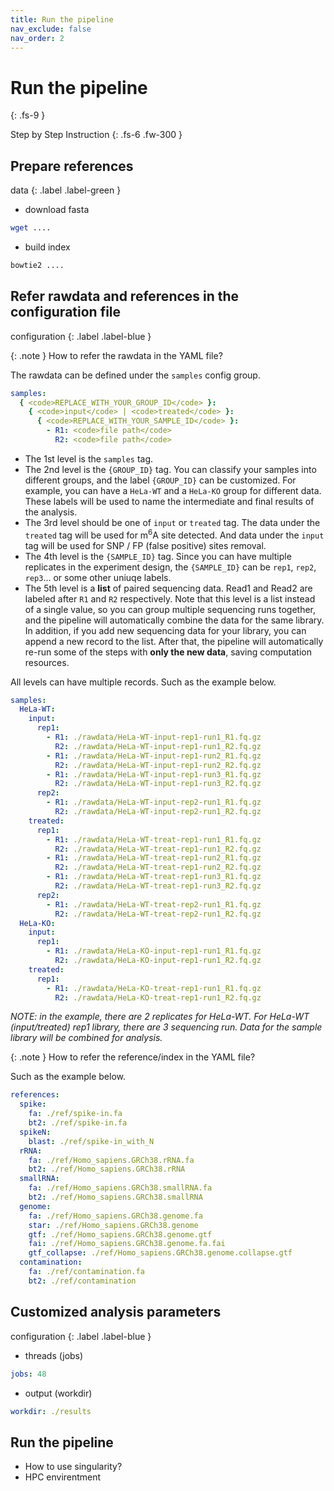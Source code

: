 ```yaml
---
title: Run the pipeline
nav_exclude: false
nav_order: 2
---
```


<!-- prettier-ignore-start -->
# Run the pipeline
{: .fs-9 }
<!-- prettier-ignore-end -->

Step by Step Instruction
{: .fs-6 .fw-300 }

## Prepare references

data
{: .label .label-green }

- download fasta

```bash
wget ....
```

- build index

```bash
bowtie2 ....
```

## Refer rawdata and references in the configuration file

configuration
{: .label .label-blue }

{: .note }
How to refer the rawdata in the YAML file?

The rawdata can be defined under the `samples` config group.

```yaml
samples:
  { <code>REPLACE_WITH_YOUR_GROUP_ID</code> }:
    { <code>input</code> | <code>treated</code> }:
      { <code>REPLACE_WITH_YOUR_SAMPLE_ID</code> }:
        - R1: <code>file path</code>
          R2: <code>file path</code>
```

- The 1st level is the `samples` tag.
- The 2nd level is the `{GROUP_ID}` tag.
  You can classify your samples into different groups, and the label `{GROUP_ID}` can be customized. For example, you can have a `HeLa-WT` and a `HeLa-KO` group for different data. These labels will be used to name the intermediate and final results of the analysis.
- The 3rd level should be one of `input` or `treated` tag.
  The data under the `treated` tag will be used for m<sup>6</sup>A site detected. And data under the `input` tag will be used for SNP / FP (false positive) sites removal.
- The 4th level is the `{SAMPLE_ID}` tag.
  Since you can have multiple replicates in the experiment design, the `{SAMPLE_ID}` can be `rep1`, `rep2`, `rep3`... or some other uniuqe labels.
- The 5th level is a **list** of paired sequencing data.
  Read1 and Read2 are labeled after `R1` and `R2` respectively.
  Note that this level is a list instead of a single value, so you can group multiple sequencing runs together, and the pipeline will automatically combine the data for the same library.
  In addition, if you add new sequencing data for your library, you can append a new record to the list. After that, the pipeline will automatically re-run some of the steps with **only the new data**, saving computation resources.

All levels can have multiple records. Such as the example below.

```yaml
samples:
  HeLa-WT:
    input:
      rep1:
        - R1: ./rawdata/HeLa-WT-input-rep1-run1_R1.fq.gz
          R2: ./rawdata/HeLa-WT-input-rep1-run1_R2.fq.gz
        - R1: ./rawdata/HeLa-WT-input-rep1-run2_R1.fq.gz
          R2: ./rawdata/HeLa-WT-input-rep1-run2_R2.fq.gz
        - R1: ./rawdata/HeLa-WT-input-rep1-run3_R1.fq.gz
          R2: ./rawdata/HeLa-WT-input-rep1-run3_R2.fq.gz
      rep2:
        - R1: ./rawdata/HeLa-WT-input-rep2-run1_R1.fq.gz
          R2: ./rawdata/HeLa-WT-input-rep2-run1_R2.fq.gz
    treated:
      rep1:
        - R1: ./rawdata/HeLa-WT-treat-rep1-run1_R1.fq.gz
          R2: ./rawdata/HeLa-WT-treat-rep1-run1_R2.fq.gz
        - R1: ./rawdata/HeLa-WT-treat-rep1-run2_R1.fq.gz
          R2: ./rawdata/HeLa-WT-treat-rep1-run2_R2.fq.gz
        - R1: ./rawdata/HeLa-WT-treat-rep1-run3_R1.fq.gz
          R2: ./rawdata/HeLa-WT-treat-rep1-run3_R2.fq.gz
      rep2:
        - R1: ./rawdata/HeLa-WT-treat-rep2-run1_R1.fq.gz
          R2: ./rawdata/HeLa-WT-treat-rep2-run1_R2.fq.gz
  HeLa-KO:
    input:
      rep1:
        - R1: ./rawdata/HeLa-KO-input-rep1-run1_R1.fq.gz
          R2: ./rawdata/HeLa-KO-input-rep1-run1_R2.fq.gz
    treated:
      rep1:
        - R1: ./rawdata/HeLa-KO-treat-rep1-run1_R1.fq.gz
          R2: ./rawdata/HeLa-KO-treat-rep1-run1_R2.fq.gz
```

_NOTE: in the example, there are 2 replicates for HeLa-WT. For HeLa-WT (input/treated) rep1 library, there are 3 sequencing run. Data for the sample library will be combined for analysis._

{: .note }
How to refer the reference/index in the YAML file?

Such as the example below.

```yaml
references:
  spike:
    fa: ./ref/spike-in.fa
    bt2: ./ref/spike-in.fa
  spikeN:
    blast: ./ref/spike-in_with_N
  rRNA:
    fa: ./ref/Homo_sapiens.GRCh38.rRNA.fa
    bt2: ./ref/Homo_sapiens.GRCh38.rRNA
  smallRNA:
    fa: ./ref/Homo_sapiens.GRCh38.smallRNA.fa
    bt2: ./ref/Homo_sapiens.GRCh38.smallRNA
  genome:
    fa: ./ref/Homo_sapiens.GRCh38.genome.fa
    star: ./ref/Homo_sapiens.GRCh38.genome
    gtf: ./ref/Homo_sapiens.GRCh38.genome.gtf
    fai: ./ref/Homo_sapiens.GRCh38.genome.fa.fai
    gtf_collapse: ./ref/Homo_sapiens.GRCh38.genome.collapse.gtf
  contamination:
    fa: ./ref/contamination.fa
    bt2: ./ref/contamination
```

## Customized analysis parameters

configuration
{: .label .label-blue }

- threads (jobs)

```yaml
jobs: 48
```

- output (workdir)

```yaml
workdir: ./results
```

## Run the pipeline

- How to use singularity?
- HPC envirentment
